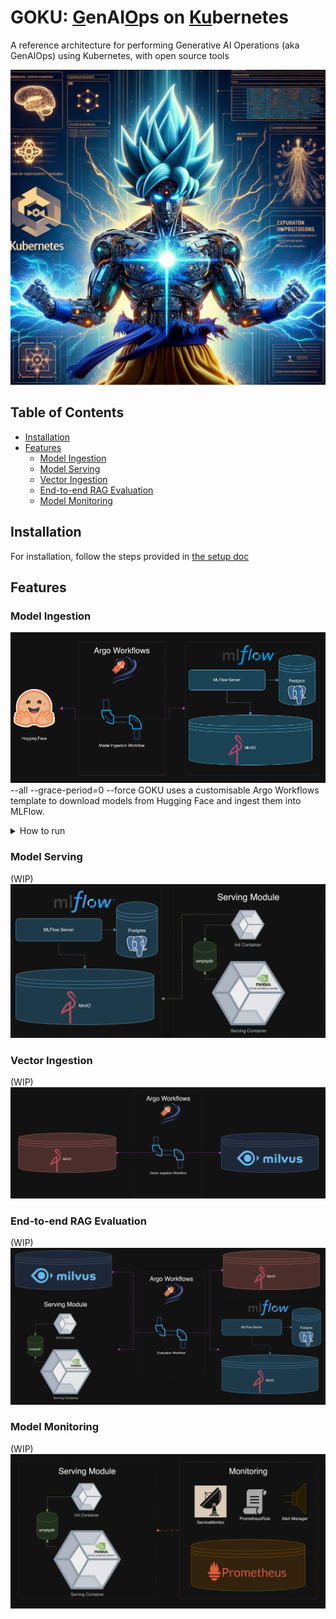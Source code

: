 # GOKU: <u>G</u>enAI<u>O</u>ps on <u>Ku</u>bernetes
A reference architecture for performing Generative AI Operations (aka GenAIOps) using Kubernetes, with open source tools

![](docs/assets/screenshots/goku.webp)

## Table of Contents
- [Installation](#installation)
- [Features](#features)
  - [Model Ingestion](#model-ingestion)
  - [Model Serving](#model-serving)
  - [Vector Ingestion](#vector-ingestion)
  - [End-to-end RAG Evaluation](#end-to-end-rag-evaluation)
  - [Model Monitoring](#model-monitoring)
  
## Installation
For installation, follow the steps provided in [the setup doc](docs/installation_guide.md)

## Features
### Model Ingestion
![](docs/assets/architecture/model_ingestion.png)--all --grace-period=0 --force
GOKU uses a customisable Argo Workflows template to download models from Hugging Face and ingest them into MLFlow.
<details>
<summary>How to run</summary>
To run the model ingestion with the default image, follow these steps:

1. Navigate to the Argo Workflows UI (see steps in [the setup doc](docs/installation_guide.md) if unsure)
2. Enter the "goku" namespace and click on "SUBMIT NEW WORKFLOW"
3. Select "model-ingestion" as the template to be used
4. Enter the name of the model you want to ingest and click on "SUBMIT"
![](docs/assets/screenshots/mi_1.png)
5. You should see the model ingestion workflow running
![](docs/assets/screenshots/mi_2.png)
6. Once the workflow completes successfully, you should be able to see the model files saved as artifacts on mlflow
![](docs/assets/screenshots/mi_3.png)
7. You should also be able to verify that the model artifacts have been ingested successfully using MinIO console ![](docs/assets/screenshots/mi_4.png)
</details>

### Model Serving
(WIP)
![](docs/assets/architecture/model_serving.png)

### Vector Ingestion
(WIP)
![](docs/assets/architecture/vector_ingestion.png)

### End-to-end RAG Evaluation
(WIP)
![](docs/assets/architecture/eval.png)

### Model Monitoring
(WIP)
![](docs/assets/architecture/monitoring.png)